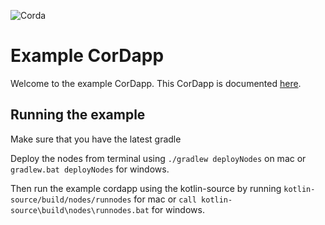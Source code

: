 ![Corda](https://www.corda.net/wp-content/uploads/2016/11/fg005_corda_b.png)

# Example CorDapp

Welcome to the example CorDapp. This CorDapp is documented [here](http://docs.corda.net/tutorial-cordapp.html).

## Running the example

Make sure that you have the latest gradle

Deploy the nodes from terminal using `./gradlew deployNodes` on mac or `gradlew.bat deployNodes` for windows.

Then run the example cordapp using the kotlin-source by running `kotlin-source/build/nodes/runnodes` for mac or `call kotlin-source\build\nodes\runnodes.bat` for windows.
